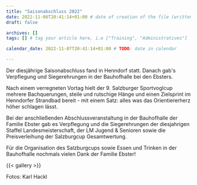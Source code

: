 ```yaml
---
title: "Saisonabschluss 2022"
date: 2022-11-06T20:41:14+01:00 # date of creation of the file (written)
draft: false

archives: []
tags: [] # tag your article here, i.e ["Training", "Administratives"]

calendar_date: 2022-11-07T20:41:14+01:00 # TODO: date in calendar

---
```


Der diesjährige Saisonabschluss fand in Henndorf statt. Danach gab's Verpflegung und Siegerehrungen in der Bauhofhalle bei den Ebsters.

<!--more-->

Nach einem verregneten Vortag hielt der 9. Salzburger Sportvoglcup mehrere Bachquerungen, steile und rutschige Hänge und einen Zielsprint im Henndorfer Strandbad bereit - mit einem Satz: alles was das Orientiererherz höher schlagen lässt.

Bei der anschließenden Abschlussveranstaltung in der Bauhofhalle der Familie Ebster gab es Verpflegung und die Siegerehrungen der diesjahrigen Staffel Landesmeisterschaft, der LM Jugend & Senioren sowie die Preisverleihung der Salzburgcup Gesamtwertung.

Für die Organisation des Salzburgcups sowie Essen und Trinken in der Bauhofhalle nochmals vielen Dank der Familie Ebster!

{{< gallery >}}

Fotos: Karl Hackl